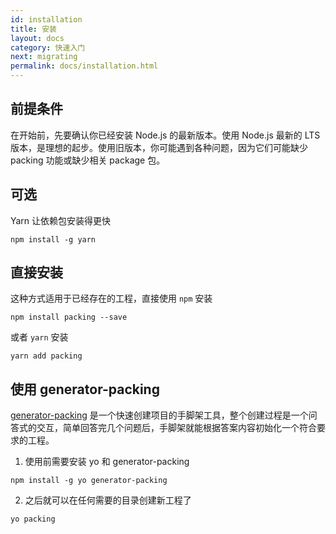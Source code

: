 ```yaml
---
id: installation
title: 安装
layout: docs
category: 快速入门
next: migrating
permalink: docs/installation.html
---
```


## 前提条件

在开始前，先要确认你已经安装 Node.js 的最新版本。使用 Node.js 最新的 LTS 版本，是理想的起步。使用旧版本，你可能遇到各种问题，因为它们可能缺少 packing 功能或缺少相关 package 包。

## 可选

Yarn 让依赖包安装得更快
```
npm install -g yarn
```

## 直接安装

这种方式适用于已经存在的工程，直接使用 `npm` 安装

```
npm install packing --save
```

或者 `yarn` 安装

```
yarn add packing
```

## 使用 generator-packing
[generator-packing](https://github.com/packingjs/generator-packing) 是一个快速创建项目的手脚架工具，整个创建过程是一个问答式的交互，简单回答完几个问题后，手脚架就能根据答案内容初始化一个符合要求的工程。

1. 使用前需要安装 yo 和 generator-packing

```
npm install -g yo generator-packing
```

2. 之后就可以在任何需要的目录创建新工程了

```
yo packing
```
